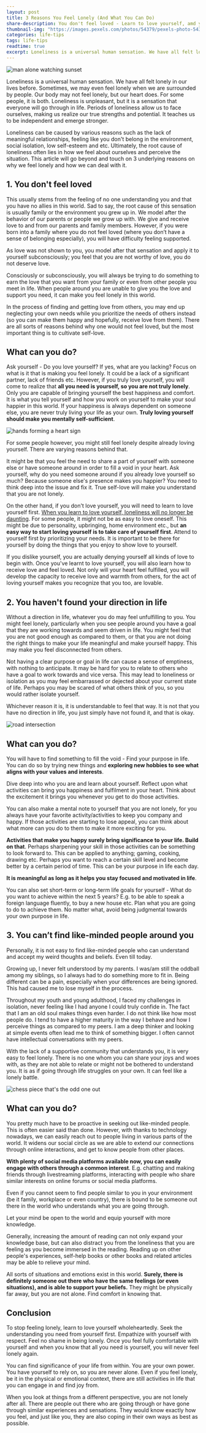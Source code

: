 ```yaml
---
layout: post
title: 3 Reasons You Feel Lonely (And What You Can Do)
share-description: You don't feel loved - Learn to love yourself, amd you will also learn how to receive love and feel loved. You haven’t found your direction in life - Build on the activities that make you happy. They bring significance to your life. You can’t find like-minded people around you.
thumbnail-img: "https://images.pexels.com/photos/54379/pexels-photo-54379.jpeg"
categories: life-tips
tags: life-tips
readtime: true
excerpt: Loneliness is a universal human sensation. We have all felt lonely in our lives before. Sometimes, we may even feel lonely when we are surrounded by people. Our body may not feel lonely, but our heart does. For some people, it is both. Loneliness is unpleasant, but it is a sensation that everyone will go through in life.
---
```


![man alone watching sunset](https://images.pexels.com/photos/54379/pexels-photo-54379.jpeg)

Loneliness is a universal human sensation. We have all felt lonely in our lives before. Sometimes, we may even feel lonely when we are surrounded by people. Our body may not feel lonely, but our heart does. For some people, it is both. Loneliness is unpleasant, but it is a sensation that everyone will go through in life. Periods of loneliness allow us to face ourselves, making us realize our true strengths and potential. It teaches us to be independent and emerge stronger.

Loneliness can be caused by various reasons such as the lack of meaningful relationships, feeling like you don't belong in the environment, social isolation, low self-esteem and etc. Ultimately, the root cause of loneliness often lies in how we feel about ourselves and perceive the situation. This article will go beyond and touch on 3 underlying reasons on why we feel lonely and how we can deal with it.

## 1. You don't feel loved

This usually stems from the feeling of no one understanding you and that you have no allies in this world. Sad to say, the root cause of this sensation is usually family or the environment you grew up in. We model after the behavior of our parents or people we grow up with. We give and receive love to and from our parents and family members. However, if you were born into a family where you do not feel loved (where you don’t have a sense of belonging especially), you will have difficulty feeling supported.

As love was not shown to you, you model after that sensation and apply it to yourself subconsciously; you feel that you are not worthy of love, you do not deserve love.

Consciously or subconsciously, you will always be trying to do something to earn the love that you want from your family or even from other people you meet in life. When people around you are unable to give you the love and support you need, it can make you feel lonely in this world.

In the process of finding and getting love from others, you may end up neglecting your own needs while you prioritize the needs of others instead (so you can make them happy and hopefully, receive love from them). There are all sorts of reasons behind why one would not feel loved, but the most important thing is to cultivate self-love.

## What can you do?

Ask yourself - Do you love yourself? If yes, what are you lacking? Focus on what is it that is making you feel lonely. It could be a lack of a significant partner, lack of friends etc. However, if you truly love yourself, you will come to realize that **all you need is yourself, so you are not truly lonely**. Only you are capable of bringing yourself the best happiness and comfort. It is what you tell yourself and how you work on yourself to make your soul happier in this world. If your happiness is always dependent on someone else, you are never truly living your life as your own. **Truly loving yourself should make you mentally self-sufficient**.

![hands forming a heart sign](https://images.pexels.com/photos/3802075/pexels-photo-3802075.jpeg?auto=compress&cs=tinysrgb&w=1260&h=750&dpr=1)

For some people however, you might still feel lonely despite already loving yourself. There are varying reasons behind that.

It might be that you feel the need to share a part of yourself with someone else or have someone around in order to fill a void in your heart. Ask yourself, why do you need someone around if you already love yourself so much? Because someone else's presence makes you happier? You need to think deep into the issue and fix it. True self-love will make you understand that you are not lonely.

On the other hand, if you don't love yourself, you will need to learn to love yourself first. [When you learn to love yourself, loneliness will no longer be daunting](https://thoughtcatalog.com/chelsea-leigh-trescott/2016/05/learn-to-love-yourself-and-loneliness-wont-be-something-youre-afraid-of/). For some people, it might not be as easy to love oneself. This might be due to personality, upbringing, home environment etc., but **an easy way to start loving yourself is to take care of yourself first**. Attend to yourself first by prioritizing your needs. It is important to be there for yourself by doing the things that you enjoy to show love to yourself.

If you dislike yourself, you are actually denying yourself all kinds of love to begin with. Once you've learnt to love yourself, you will also learn how to receive love and feel loved. Not only will your heart feel fulfilled, you will develop the capacity to receive love and warmth from others, for the act of loving yourself makes you recognize that you too, are lovable.

## 2. You haven't found your direction in life

Without a direction in life, whatever you do may feel unfulfilling to you. You might feel lonely, particularly when you see people around you have a goal that they are working towards and seem driven in life. You might feel that you are not good enough as compared to them, or that you are not doing the right things to make your life meaningful and make yourself happy. This may make you feel disconnected from others.

Not having a clear purpose or goal in life can cause a sense of emptiness, with nothing to anticipate. It may be hard for you to relate to others who have a goal to work towards and vice versa. This may lead to loneliness or isolation as you may feel embarrassed or dejected about your current state of life. Perhaps you may be scared of what others think of you, so you would rather isolate yourself.

Whichever reason it is, it is understandable to feel that way. It is not that you have no direction in life, you just simply have not found it, and that is okay.

![road intersection](https://images.pexels.com/photos/1044329/pexels-photo-1044329.jpeg?auto=compress&cs=tinysrgb&w=1260&h=750&dpr=1)

## What can you do?

You will have to find something to fill the void - Find your purpose in life. You can do so by trying new things and **exploring new hobbies to see what aligns with your values and interests**.

Dive deep into who you are and learn about yourself. Reflect upon what activities can bring you happiness and fulfilment in your heart. Think about the excitement it brings you whenever you get to do those activities.

You can also make a mental note to yourself that you are not lonely, for you always have your favorite activity/activities to keep you company and happy. If those activities are starting to lose appeal, you can think about what more can you do to them to make it more exciting for you.

**Activities that make you happy surely bring significance to your life. Build on that**. Perhaps sharpening your skill in those activities can be something to look forward to. This can be applied to anything; gaming, cooking, drawing etc. Perhaps you want to reach a certain skill level and become better by a certain period of time. This can be your purpose in life each day. 

**It is meaningful as long as it helps you stay focused and motivated in life**.

You can also set short-term or long-term life goals for yourself - What do you want to achieve within the next 5 years? E.g. to be able to speak a foreign language fluently, to buy a new house etc. Plan what you are going to do to achieve them. No matter what, avoid being judgmental towards your own purpose in life.

## 3. You can’t find like-minded people around you

Personally, it is not easy to find like-minded people who can understand and accept my weird thoughts and beliefs. Even till today. 

Growing up, I never felt understood by my parents. I was/am still the oddball among my siblings, so I always had to do something more to fit in. Being different can be a pain, especially when your differences are being ignored. This had caused me to lose myself in the process.

Throughout my youth and young adulthood, I faced my challenges in isolation, never feeling like I had anyone I could truly confide in. The fact that I am an old soul makes things even harder. I do not think like how most people do. I tend to have a higher maturity in the way I behave and how I perceive things as compared to my peers. I am a deep thinker and looking at simple events often lead me to think of something bigger. I often cannot have intellectual conversations with my peers.

With the lack of a supportive community that understands you, it is very easy to feel lonely. There is no one whom you can share your joys and woes with, as they are not able to relate or might not be bothered to understand you. It is as if going through life struggles on your own. It can feel like a lonely battle.

![chess piece that's the odd one out](https://images.pexels.com/photos/1679618/pexels-photo-1679618.jpeg?auto=compress&cs=tinysrgb&w=1260&h=750&dpr=1)

## What can you do?

You pretty much have to be proactive in seeking out like-minded people. This is often easier said than done. However, with thanks to technology nowadays, we can easily reach out to people living in various parts of the world. It widens our social circle as we are able to extend our connections through online interactions, and get to know people from other places.

**With plenty of social media platforms available now, you can easily engage with others through a common interest**. E.g. chatting and making friends through livestreaming platforms, interacting with people who share similar interests on online forums or social media platforms.

Even if you cannot seem to find people similar to you in your environment (be it family, workplace or even country), there is bound to be someone out there in the world who understands what you are going through.

Let your mind be open to the world and equip yourself with more knowledge.

Generally, increasing the amount of reading can not only expand your knowledge base, but can also distract you from the loneliness that you are feeling as you become immersed in the reading. Reading up on other people's experiences, self-help books or other books and related articles may be able to relieve your mind.

All sorts of situations and emotions exist in this world. **Surely, there is definitely someone out there who have the same feelings (or even situations), and is able to support your beliefs.** They might be physically far away, but you are not alone. Find comfort in knowing that.

## Conclusion

To stop feeling lonely, learn to love yourself wholeheartedly. Seek the understanding you need from yourself first. Empathize with yourself with respect. Feel no shame in being lonely. Once you feel fully comfortable with yourself and when you know that all you need is yourself, you will never feel lonely again. 

You can find significance of your life from within. You are your own power. You have yourself to rely on, so you are never alone. Even if you feel lonely, be it in the physical or emotional context, there are still activities in life that you can engage in and find joy from.

When you look at things from a different perspective, you are not lonely after all. There are people out there who are going through or have gone through similar experiences and sensations. They would know exactly how you feel, and just like you, they are also coping in their own ways as best as possible.
